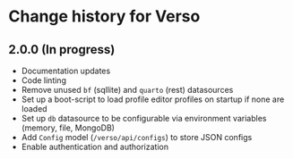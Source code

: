 # Change history for Verso

## 2.0.0 (In progress)

* Documentation updates
* Code linting 
* Remove unused `bf` (sqllite) and `quarto` (rest) datasources 
* Set up a boot-script to load profile editor profiles on startup if none are loaded 
* Set up `db` datasource to be configurable via environment variables (memory, file, MongoDB) 
* Add `Config` model (`/verso/api/configs`) to store JSON configs 
* Enable authentication and authorization
